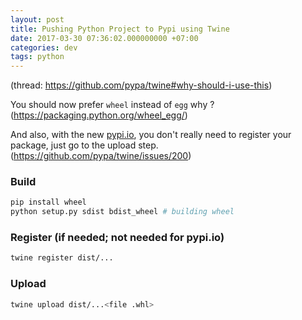 ```yaml
---
layout: post
title: Pushing Python Project to Pypi using Twine
date: 2017-03-30 07:36:02.000000000 +07:00
categories: dev
tags: python
---
```

(thread: https://github.com/pypa/twine#why-should-i-use-this)

You should now prefer `wheel` instead of `egg` why ? (https://packaging.python.org/wheel_egg/)

And also, with the new [pypi.io](http://pypi.io), you don't really need to register your package, just go to the upload step. (https://github.com/pypa/twine/issues/200)

### Build

```bash
pip install wheel
python setup.py sdist bdist_wheel # building wheel
```

### Register (if needed; not needed for pypi.io) 

```bash
twine register dist/...
```

### Upload 

```bash
twine upload dist/...<file .whl>
```


